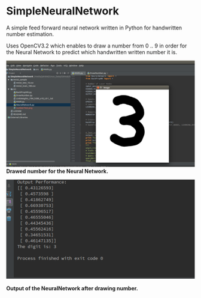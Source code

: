 # SimpleNeuralNetwork
A simple feed forward neural network written in Python for handwritten number estimation.

Uses OpenCV3.2 which enables to draw a number from 0 .. 9
in order for the Neural Network to predict which handwritten written number it is.


![drawNumber](media/SimpleNeuralNetwork_01.png)
**Drawed number for the Neural Network.**

![Output](media/SimpleNeuralNetwork_output.png)

**Output of the NeuralNetwork after drawing number.**
